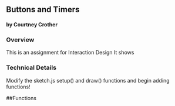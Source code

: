 ## Buttons and Timers 
#### by Courtney Crother 



### Overview
This is an assignment for Interaction Design
It shows 

### Technical Details

Modify the sketch.js setup() and draw() functions and begin adding functions!

##Functions 

